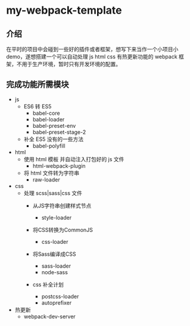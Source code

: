 # my-webpack-template

## 介绍
在平时的项目中会碰到一些好的插件或者框架，想写下来当作一个小项目小 demo，遂想搭建一个可以自动处理 js html css 有热更新功能的 webpack 框架，不用于生产环境，暂时只有开发环境的配置。


## 完成功能所需模块
- js
  - ES6 转 ES5
    - babel-core
    - babel-loader
    - babel-preset-env
    - babel-preset-stage-2
  - 补全 ES5 没有的一些方法
    - babel-polyfill
- html
  - 使用 html 模板 并自动注入打包好的 js 文件
    - html-webpack-plugin
  - 将 html 文件转为字符串
    - raw-loader
- css
  - 处理 scss|sass|css 文件
    - 从JS字符串创建样式节点
      - style-loader
    - 将CSS转换为CommonJS
      - css-loader
    
    - 将Sass编译成CSS
      - sass-loader
      - node-sass
    - css 补全计划
      - postcss-loader
      - autoprefixer
- 热更新
  - webpack-dev-server